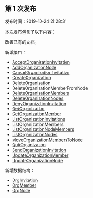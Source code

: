 ## 第 1 次发布

发布时间：2019-10-24 21:28:31

本次发布包含了以下内容：

改善已有的文档。

新增接口：

* [AcceptOrganizationInvitation](/document/api/850/38748)
* [AddOrganizationNode](/document/api/850/38747)
* [CancelOrganizationInvitation](/document/api/850/38746)
* [CreateOrganization](/document/api/850/38745)
* [DeleteOrganization](/document/api/850/38744)
* [DeleteOrganizationMemberFromNode](/document/api/850/38743)
* [DeleteOrganizationMembers](/document/api/850/38742)
* [DeleteOrganizationNodes](/document/api/850/38741)
* [DenyOrganizationInvitation](/document/api/850/38740)
* [GetOrganization](/document/api/850/38733)
* [GetOrganizationMember](/document/api/850/38732)
* [ListOrganizationInvitations](/document/api/850/38731)
* [ListOrganizationMembers](/document/api/850/38730)
* [ListOrganizationNodeMembers](/document/api/850/38729)
* [ListOrganizationNodes](/document/api/850/38728)
* [MoveOrganizationMembersToNode](/document/api/850/38739)
* [QuitOrganization](/document/api/850/38738)
* [SendOrganizationInvitation](/document/api/850/38737)
* [UpdateOrganizationMember](/document/api/850/38736)
* [UpdateOrganizationNode](/document/api/850/38735)

新增数据结构：

* [OrgInvitation](/document/api/850/38749#OrgInvitation)
* [OrgMember](/document/api/850/38749#OrgMember)
* [OrgNode](/document/api/850/38749#OrgNode)

